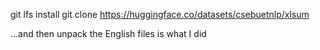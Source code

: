 git lfs install
git clone https://huggingface.co/datasets/csebuetnlp/xlsum

...and then unpack the English files is what I did